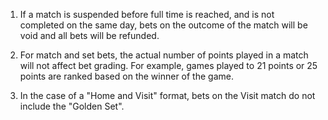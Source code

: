 1.  If a match is suspended before full time is reached, and is not completed on the same day, bets on the outcome of the match will be void and all bets will be refunded.

2.  For match and set bets, the actual number of points played in a match will not affect bet grading. For example, games played to 21 points or 25 points are ranked based on the winner of the game.

3. In the case of a "Home and Visit" format, bets on the Visit match do not include the "Golden Set".
